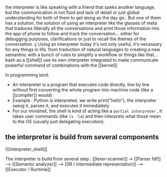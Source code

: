 the interpreter  is like speaking with a friend that speks another language, but the communication is not fluid and lack of detail or just global understanding for both of them to get along as the day go.. But one of them has a solution, the solution of using an interpreter like the glasses of meta that traduces litterally all the conversations and print those information into the app of phone to follow and track the conversation... either for debugging purposes, clarifications or just to recall the themes of the conversation.
ç
Using an interpreter today it's not only useful, it's necessary for any things in life, from traduction of natural languages to creating a new semantinc with a bunch of rules  to simplify a workflow or things like that...
bash as a [[shell]]  use its own interpreter integrated to make communicate powerful command of combinations with the [[kernel]] 

In programming land:
- An interpreter is a program that executes code directly, line by line without first converting the whole program into machine code (like a [[compiler]] would)
- Example : Python is interpreted, we write print("hello"), the interpreter seesjj it, parses it, and executes it immedialtely
- For our minishell, the shell is kind of acting like a `partial interpreter` , it takes user commands (like `ls -la`) and then interprets what those mean to the OS (usually just delegating execution).



## the interpreter is build from several components
![[Interpreter_shelll]]

The interpreter is build from several step : 
[[lexer-scanner]] -> [[Parser fdf]] -->  [[Semantic analyzer]] --> [[IR / intermediate representation]] --> [[Executor / Runtime]] 